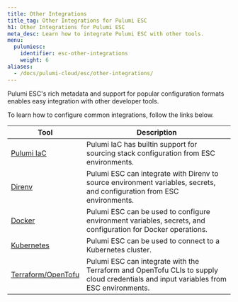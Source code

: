 ```yaml
---
title: Other Integrations
title_tag: Other Integrations for Pulumi ESC
h1: Other Integrations for Pulumi ESC
meta_desc: Learn how to integrate Pulumi ESC with other tools.
menu:
  pulumiesc:
    identifier: esc-other-integrations
    weight: 6
aliases:
  - /docs/pulumi-cloud/esc/other-integrations/
---
```


Pulumi ESC's rich metadata and support for popular configuration formats enables easy integration with other developer tools.

To learn how to configure common integrations, follow the links below.

| Tool                                                          | Description                                                                                                                 |
|---------------------------------------------------------------|-----------------------------------------------------------------------------------------------------------------------------|
| [Pulumi IaC](/docs/esc/get-started/integrate-with-pulumi-iac) | Pulumi IaC has builtin support for sourcing stack configuration from ESC environments.                                      |
| [Direnv](/docs/esc/other-integrations/direnv)                 | Pulumi ESC can integrate with Direnv to source environment variables, secrets, and configuration from ESC environments. |
| [Docker](/docs/esc/other-integrations/docker)                 | Pulumi ESC can be used to configure environment variables, secrets, and configuration for Docker operations.                |
| [Kubernetes](/docs/esc/other-integrations/kubernetes)                 | Pulumi ESC can be used to connect to a Kubernetes cluster.                |
| [Terraform/OpenTofu](/docs/esc/other-integrations/terraform) | Pulumi ESC can integrate with the Terraform and OpenTofu CLIs to supply cloud credentials and input variables from ESC environments. |
